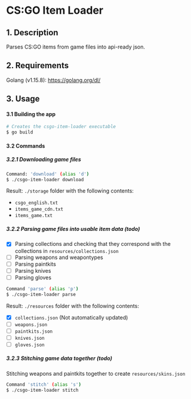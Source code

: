 # CS:GO Item Loader

## 1. Description

Parses CS:GO items from game files into api-ready json.

## 2. Requirements

Golang (v1.15.8): https://golang.org/dl/

## 3. Usage

#### 3.1 Building the app

```bash
# Creates the csgo-item-loader executable
$ go build 
``` 

#### 3.2 Commands 

##### 3.2.1 Downloading game files

```bash
Command: 'download' (alias 'd')
$ ./csgo-item-loader download
```

Result:
`./storage` folder with the following contents:
- `csgo_english.txt`
- `items_game_cdn.txt`
- `items_game.txt`

##### 3.2.2 Parsing game files into usable item data (todo)

- [x] Parsing collections and checking that they correspond with the collections in `resources/collections.json`
- [ ] Parsing weapons and weapontypes
- [ ] Parsing paintkits
- [ ] Parsing knives
- [ ] Parsing gloves

```bash
Command 'parse' (alias 'p')
$ ./csgo-item-loader parse
```

Result:
`./resources` folder with the following contents:
- [x] `collections.json` (Not automatically updated)
- [ ] `weapons.json`
- [ ] `paintkits.json`
- [ ] `knives.json`
- [ ] `gloves.json`

##### 3.2.3 Stitching game data together (todo)

Stitching weapons and paintkits together to create `resources/skins.json`

```bash
Command 'stitch' (alias 's')
$ ./csgo-item-loader stitch
```
